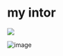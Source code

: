 # my intor

![][1]


[1]: ./JeskeCode/my-articles/master/media/stayfrosty.png
![image](./JeskeCode/my-articles/master/media/stayfrosty.png)

